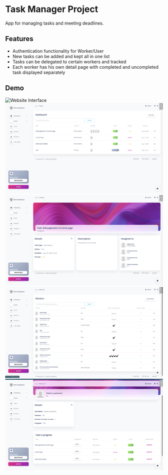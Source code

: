 # Task Manager Project

App for managing tasks and meeting deadlines.

## Features

* Authentication functionality for Worker/User
* New tasks can be added and kept all in one list 
* Tasks can be delegated to certain workers and tracked
* Each worker has his own detail page with completed and uncompleted task displayed separately

## Demo

![Website Interface](static/img/demo/screenshot_login.png)
![Website Interface](static/img/demo/screenshot_task_list.png)
![Website Interface](static/img/demo/screenshot_task_detail.png)
![Website Interface](static/img/demo/screenshot_worker_list.png)
![Website Interface](static/img/demo/screenshot_worker_detail.png)